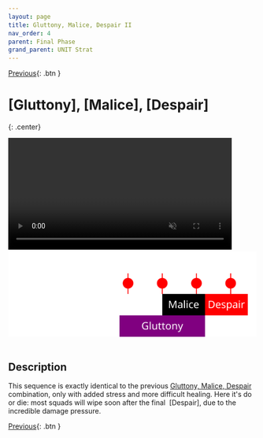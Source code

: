 ```yaml
---
layout: page
title: Gluttony, Malice, Despair II
nav_order: 4
parent: Final Phase
grand_parent: UNIT Strat
---
```


[Previous](seq3.html){: .btn }

# [Gluttony], [Malice], [Despair]
{: .center}

<video class="center" width="90%" controls muted>
  <source src="../../videos/phase4/seq4.mp4" type="video/mp4">
</video>

<img class="divider">

<img class="seq-img" src="../../timelines/images/phase4/seq4.svg">

<img class="divider">

## Description
This sequence is exactly identical to the previous [Gluttony, Malice, Despair](seq2.html) combination, only with added stress and more difficult healing.
Here it's do or die: most squads will wipe soon after the final <img class="inline empowered_add"> [Despair], due to the incredible damage pressure.

[Previous](seq3.html){: .btn }

[Envy]: ../../mechanics/aspects/envy.html
[Regret]: ../../mechanics/aspects/regret.html
[Rage]: ../../mechanics/aspects/rage.html